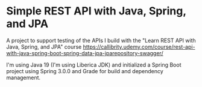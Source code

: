 # Simple REST API with Java, Spring, and JPA

A project to support testing of the APIs I build with the "Learn REST API with Java, Spring, and JPA" course https://callibrity.udemy.com/course/rest-api-with-java-spring-boot-spring-data-jpa-jparepository-swagger/

I'm using Java 19 (I'm using Liberica JDK) and initialized a Spring Boot project using Spring 3.0.0 and Grade for build and dependency management.
